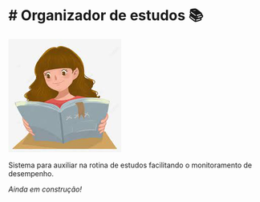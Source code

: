 # # Organizador de estudos :books:
<img src = "img/estudando.jpg">



Sistema para auxiliar na rotina de estudos facilitando o monitoramento de desempenho.





<em>Ainda em construção!</em>

